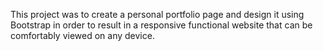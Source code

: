 This project was to create a personal portfolio page and design it using Bootstrap in order to result in a responsive functional website that can be comfortably viewed on any device.